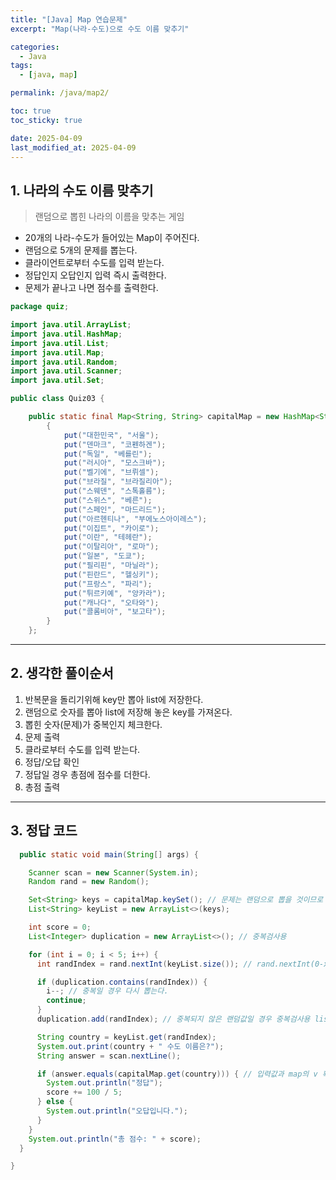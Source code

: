 ```yaml
---
title: "[Java] Map 연습문제"
excerpt: "Map(나라-수도)으로 수도 이름 맞추기"

categories:
  - Java
tags:
  - [java, map]

permalink: /java/map2/

toc: true
toc_sticky: true

date: 2025-04-09
last_modified_at: 2025-04-09
---
```


## 1. 나라의 수도 이름 맞추기

>랜덤으로 뽑힌 나라의 이름을 맞추는 게임

- 20개의 나라-수도가 들어있는 Map이 주어진다.
- 랜덤으로 5개의 문제를 뽑는다.
- 클라이언트로부터 수도를 입력 받는다.
- 정답인지 오답인지 입력 즉시 출력한다.
- 문제가 끝나고 나면 점수를 출력한다.

```java
package quiz;

import java.util.ArrayList;
import java.util.HashMap;
import java.util.List;
import java.util.Map;
import java.util.Random;
import java.util.Scanner;
import java.util.Set;

public class Quiz03 {

	public static final Map<String, String> capitalMap = new HashMap<String, String>() {
        {
            put("대한민국", "서울");
            put("덴마크", "코펜하겐");
            put("독일", "베를린");
            put("러시아", "모스크바");
            put("벨기에", "브뤼셀");
            put("브라질", "브라질리아");
            put("스웨덴", "스톡홀름");
            put("스위스", "베른");
            put("스페인", "마드리드");
            put("아르헨티나", "부에노스아이레스");
            put("이집트", "카이로");
            put("이란", "테헤란");
            put("이탈리아", "로마");
            put("일본", "도쿄");
            put("필리핀", "마닐라");
            put("핀란드", "헬싱키");
            put("프랑스", "파리");
            put("튀르키예", "앙카라");
            put("캐나다", "오타와");
            put("콜롬비아", "보고타");
        }
    };
```

<hr>

## 2. 생각한 풀이순서

1. 반복문을 돌리기위해 key만 뽑아 list에 저장한다.
2. 랜덤으로 숫자를 뽑아 list에 저장해 놓은 key를 가져온다.
3. 뽑힌 숫자(문제)가 중복인지 체크한다.
4. 문제 출력
5. 클라로부터 수도를 입력 받는다.
6. 정답/오답 확인
7. 정답일 경우 총점에 점수를 더한다.
8. 총점 출력

<hr>

## 3. 정답 코드

```java	
  public static void main(String[] args) {

    Scanner scan = new Scanner(System.in);
    Random rand = new Random();

    Set<String> keys = capitalMap.keySet(); // 문제는 랜덤으로 뽑을 것이므로 set에 저장해도 무방
    List<String> keyList = new ArrayList<>(keys);

    int score = 0;
    List<Integer> duplication = new ArrayList<>(); // 중복검사용

    for (int i = 0; i < 5; i++) {
      int randIndex = rand.nextInt(keyList.size()); // rand.nextInt(0-x까지) 'keyList.size() == 5 / index = 0 1 2 3 4'

      if (duplication.contains(randIndex)) {
        i--; // 중복일 경우 다시 뽑는다.
        continue;
      }
      duplication.add(randIndex); // 중복되지 않은 랜덤값일 경우 중복검사용 list에 저장 -> for문 돌때 저장되어있는 수 검사

      String country = keyList.get(randIndex);
      System.out.print(country + " 수도 이름은?");
      String answer = scan.nextLine();

      if (answer.equals(capitalMap.get(country))) { // 입력값과 map의 v 확인
        System.out.println("정답");
        score += 100 / 5;
      } else {
        System.out.println("오답입니다.");
      }
    }
    System.out.println("총 점수: " + score);
  }

}
```
